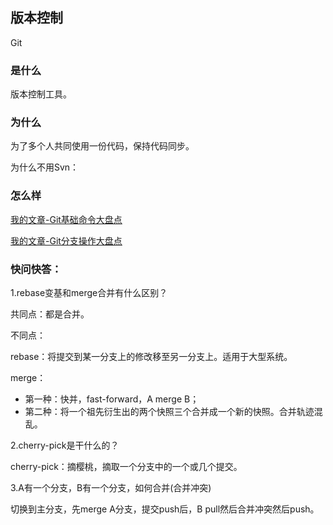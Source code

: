 ## 版本控制

Git

### 是什么

版本控制工具。

### 为什么

为了多个人共同使用一份代码，保持代码同步。

为什么不用Svn：

### 怎么样

[我的文章-Git基础命令大盘点](https://www.jianshu.com/p/8b54c983311e)

[我的文章-Git分支操作大盘点](https://www.jianshu.com/p/011eedfcaa6d)

### 快问快答：

1.rebase变基和merge合并有什么区别？

共同点：都是合并。

不同点：

rebase：将提交到某一分支上的修改移至另一分支上。适用于大型系统。

merge：

- 第一种：快并，fast-forward，A merge B；
- 第二种：将一个祖先衍生出的两个快照三个合并成一个新的快照。合并轨迹混乱。

2.cherry-pick是干什么的？

cherry-pick：摘樱桃，摘取一个分支中的一个或几个提交。

3.A有一个分支，B有一个分支，如何合并(合并冲突)

切换到主分支，先merge A分支，提交push后，B pull然后合并冲突然后push。
